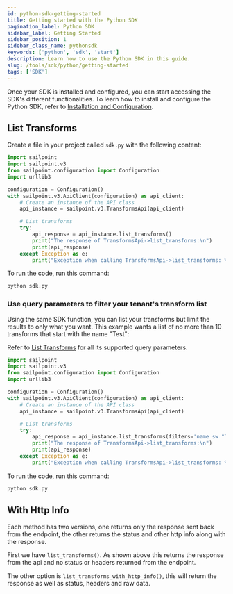 ```yaml
---
id: python-sdk-getting-started
title: Getting started with the Python SDK
pagination_label: Python SDK
sidebar_label: Getting Started
sidebar_position: 1
sidebar_class_name: pythonsdk
keywords: ['python', 'sdk', 'start']
description: Learn how to use the Python SDK in this guide.
slug: /tools/sdk/python/getting-started
tags: ['SDK']
---
```


Once your SDK is installed and configured, you can start accessing the SDK's different functionalities. To learn how to install and configure the Python SDK, refer to [Installation and Configuration](./index.mdx).

## List Transforms

Create a file in your project called `sdk.py` with the following content:

```python
import sailpoint
import sailpoint.v3
from sailpoint.configuration import Configuration
import urllib3

configuration = Configuration()
with sailpoint.v3.ApiClient(configuration) as api_client:
    # Create an instance of the API class
    api_instance = sailpoint.v3.TransformsApi(api_client)

    # List transforms
    try:
        api_response = api_instance.list_transforms()
        print("The response of TransformsApi->list_transforms:\n")
        print(api_response)
    except Exception as e:
        print("Exception when calling TransformsApi->list_transforms: %s\n" % e)
```

To run the code, run this command:

```go
python sdk.py
```

### Use query parameters to filter your tenant's transform list

Using the same SDK function, you can list your transforms but limit the results to only what you want. This example wants a list of no more than 10 transforms that start with the name "Test":

Refer to [List Transforms](https://developer.sailpoint.com/idn/api/v3/list-transforms) for all its supported query parameters.

```python
import sailpoint
import sailpoint.v3
from sailpoint.configuration import Configuration
import urllib3

configuration = Configuration()
with sailpoint.v3.ApiClient(configuration) as api_client:
    # Create an instance of the API class
    api_instance = sailpoint.v3.TransformsApi(api_client)

    # List transforms
    try:
        api_response = api_instance.list_transforms(filters='name sw "Test"', limit=10)
        print("The response of TransformsApi->list_transforms:\n")
        print(api_response)
    except Exception as e:
        print("Exception when calling TransformsApi->list_transforms: %s\n" % e)
```

To run the code, run this command:

```go
python sdk.py
```

## With Http Info

Each method has two versions, one returns only the response sent back from the endpoint, the other returns the status and other http info along with the response.

First we have `list_transforms()`. As shown above this returns the response from the api and no status or headers returned from the endpoint.

The other option is `list_transforms_with_http_info()`, this will return the response as well as status, headers and raw data.
